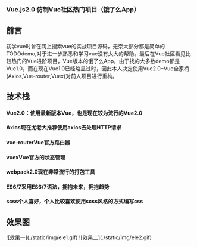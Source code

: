 ### Vue.js2.0 仿制Vue社区热门项目（饿了么App）

<h2>前言</h2>
</hr>
初学vue时曾在网上搜索vue的实战项目源码，无奈大部分都是简单的TODOdemo,对于进一步熟悉和学习vue没有太大的帮助。最后在Vue社区看见比较热门的Vue进阶项目，Vue版本的饿了么App，由于找的大多数demo都是Vue1.0，而在现在Vue1.0已经略显过时，因此本人决定使用Vue2.0+Vue全家桶(Axios,Vue-router,Vuex)对前人项目进行重构。

<h2>技术栈</h2>
<h4>Vue2.0：使用最新版本Vue，也是现在较为流行的Vue2.0</h4>
<h4>Axios现在尤老大推荐使用axios去处理HTTP请求</h4>
<h4>vue-routerVue官方路由器</h4>
<h4>vuexVue官方的状态管理</h4>
<h4>webpack2.0现在非常流行的打包工具</h4>
<h4>ES6/7采用ES6/7语法，拥抱未来，拥抱趋势</h4>
<h4>scss个人喜好，个人比较喜欢使用scss风格的方式编写css</h4>
</hr>

<h2>效果图</h2>
</hr>
![效果一](./static/img/ele1.gif)
![效果二](./static/img/ele2.gif)



